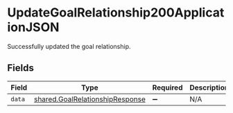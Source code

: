 # UpdateGoalRelationship200ApplicationJSON

Successfully updated the goal relationship.


## Fields

| Field                                                                              | Type                                                                               | Required                                                                           | Description                                                                        |
| ---------------------------------------------------------------------------------- | ---------------------------------------------------------------------------------- | ---------------------------------------------------------------------------------- | ---------------------------------------------------------------------------------- |
| `data`                                                                             | [shared.GoalRelationshipResponse](../../models/shared/goalrelationshipresponse.md) | :heavy_minus_sign:                                                                 | N/A                                                                                |